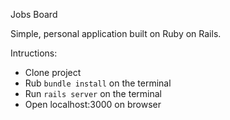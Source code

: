 Jobs Board

Simple, personal application built on Ruby on Rails.

Intructions:
- Clone project
- Rub `bundle install` on the terminal
- Run `rails server` on the terminal
- Open localhost:3000 on browser
